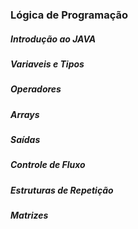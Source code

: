 ### Lógica de Programação

##### Introdução ao JAVA

##### Variaveis e Tipos

##### Operadores

##### Arrays

##### Saídas

##### Controle de Fluxo

##### Estruturas de Repetição

##### Matrizes
